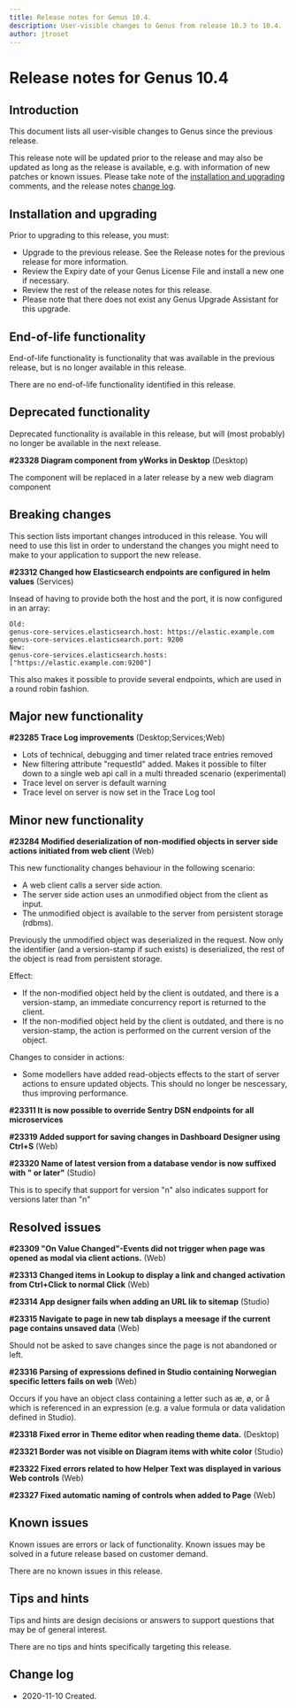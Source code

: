 ```yaml
---
title: Release notes for Genus 10.4.
description: User-visible changes to Genus from release 10.3 to 10.4.
author: jtroset
---
```


# Release notes for Genus 10.4

## Introduction

This document lists all user-visible changes to Genus since the previous release.

This release note will be updated prior to the release and may also be updated as long as the release is available, e.g. with information of new patches or known issues. Please take note of the [installation and upgrading](#installation-and-upgrading) comments, and the release notes [change log](#change-log).

## Installation and upgrading

Prior to upgrading to this release, you must:

- Upgrade to the previous release. See the Release notes for the previous release for more information.
- Review the Expiry date of your Genus License File and install a new one if necessary.
- Review the rest of the release notes for this release.
- Please note that there does not exist any Genus Upgrade Assistant for this upgrade.

<!--rntype01-start INSTALLATION / UPGRADE. DO NOT CHANGE THESE TAGS. ANY CHANGES BELOW WILL BE OVERWRITTEN.-->

<!--rntype01-end   INSTALLATION / UPGRADE. DO NOT CHANGE THESE TAGS. ANY CHANGES ABOVE WILL BE OVERWRITTEN.-->
<!-- release note type 2 is missing. That's ok.-->

## End-of-life functionality

End-of-life functionality is functionality that was available in the previous release, but is no longer available in this release.
<!--rntype03-start END-OF-LIFE. DO NOT CHANGE THESE TAGS. ANY CHANGES BELOW WILL BE OVERWRITTEN.-->
There are no end-of-life functionality identified in this release.
<!--rntype03-end   END-OF-LIFE. DO NOT CHANGE THESE TAGS. ANY CHANGES ABOVE WILL BE OVERWRITTEN.-->
## Deprecated functionality

Deprecated functionality is available in this release, but will (most probably) no longer be available in the next release.
<!--rntype04-start DEPRECATED. DO NOT CHANGE THESE TAGS. ANY CHANGES BELOW WILL BE OVERWRITTEN.-->
<!--ID e1917c12-f88e-45ae-b185-4146fa5f12e8 -->
**#23328 Diagram component from yWorks in Desktop** (Desktop)

The component will be replaced in a later release by a new web diagram component

<!--rntype04-end   DEPRECATED. DO NOT CHANGE THESE TAGS. ANY CHANGES ABOVE WILL BE OVERWRITTEN.-->
## Breaking changes

This section lists important changes introduced in this release. You will need to use this list in order to understand the changes you might need to make to your application to support the new release.
<!--rntype05-start BREAKING. DO NOT CHANGE THESE TAGS. ANY CHANGES BELOW WILL BE OVERWRITTEN.-->
<!--ID d56098da-dfde-43e0-9010-1d72da87878c -->
**#23312 Changed how Elasticsearch endpoints are configured in helm values** (Services)

Insead of having to provide both the host and the port, it is now configured in an array:
```
Old:
genus-core-services.elasticsearch.host: https://elastic.example.com
genus-core-services.elasticsearch.port: 9200 
New:
genus-core-services.elasticsearch.hosts: ["https://elastic.example.com:9200"]
```
This also makes it possible to provide several endpoints, which are used in a round robin fashion.

<!--rntype05-end   BREAKING. DO NOT CHANGE THESE TAGS. ANY CHANGES ABOVE WILL BE OVERWRITTEN.-->
## Major new functionality
<!--rntype06-start MAJOR. DO NOT CHANGE THESE TAGS. ANY CHANGES BELOW WILL BE OVERWRITTEN.-->
<!--ID 40301205-9ebd-4fc4-9f2c-a228c0098cbe -->
**#23285 Trace Log improvements** (Desktop;Services;Web)

- Lots of technical, debugging and timer related trace entries removed
- New filtering attribute "requestId" added. Makes it possible to filter down to a single web api call in a multi threaded scenario (experimental)
- Trace level on server is default warning
- Trace level on server is now set in the Trace Log tool

<!--rntype06-end   MAJOR. DO NOT CHANGE THESE TAGS. ANY CHANGES ABOVE WILL BE OVERWRITTEN.-->
## Minor new functionality
<!--rntype07-start MINOR. DO NOT CHANGE THESE TAGS. ANY CHANGES BELOW WILL BE OVERWRITTEN.-->
<!--ID 00c46043-3233-41ee-8bd8-1ba97a29f81d -->
**#23284 Modified deserialization of non-modified objects in server side actions initiated from web client** (Web)

This new functionality changes behaviour in the following scenario:

- A web client calls a server side action.
- The server side action uses an unmodified object from the client as input.
- The unmodified object is available to the server from persistent storage (rdbms).

Previously the unmodified object was deserialized in the request.
Now only the identifier (and a version-stamp if such exists) is deserialized, the rest of the object is read from persistent storage.

Effect:

- If the non-modified object held by the client is outdated, and there is a version-stamp, an immediate concurrency report is returned to the client.
- If the non-modified object held by the client is outdated, and there is no version-stamp, the action is performed on the current version of the object.

Changes to consider in actions:

- Some modellers have added read-objects effects to the start of server actions to ensure updated objects. This should no longer be nescessary, thus improving performance.

<!--ID 9699bac5-bad4-453c-b374-c85c2f6809d4 -->
**#23311 It is now possible to override Sentry DSN endpoints for all microservices**

<!--ID cef64fe5-931a-4fea-952a-72823734fd88 -->
**#23319 Added support for saving changes in Dashboard Designer using Ctrl+S** (Web)

<!--ID 315abe3d-c601-4877-861b-0ed3700fb256 -->
**#23320 Name of latest version from a database vendor is now suffixed with " or later"** (Studio)

This is to specify that support for version "n" also indicates support for versions later than "n"

<!--rntype07-end   MINOR. DO NOT CHANGE THESE TAGS. ANY CHANGES ABOVE WILL BE OVERWRITTEN.-->
## Resolved issues
<!--rntype08-start RESOLVED ISSUES. DO NOT CHANGE THESE TAGS. ANY CHANGES BELOW WILL BE OVERWRITTEN.-->
<!--ID 36854628-2b8c-4246-b03d-b766ffeb389b -->
**#23309 "On Value Changed"-Events did not trigger when page was opened as modal via client actions.** (Web)

<!--ID df3051f0-7eca-4485-8960-b8e5554380d2 -->
**#23313 Changed items in Lookup to display a link and changed activation from Ctrl+Click to normal Click** (Web)

<!--ID d5cce205-2fcd-4262-99ae-6ebd00409ec1 -->
**#23314 App designer fails when adding an URL lik to sitemap** (Studio)

<!--ID 93da22f5-b1cc-4d86-ae04-294895fc7e03 -->
**#23315 Navigate to page in new tab displays a meesage if the current page contains unsaved data** (Web)

Should not be asked to save changes since the page is not abandoned or left.

<!--ID 1a5123e5-6595-4bf5-b62c-f931ff8f5f53 -->
**#23316 Parsing of expressions defined in Studio containing Norwegian specific letters fails on web** (Web)

Occurs if you have an object class containing a letter such as &aelig;, &oslash;, or &aring; which is referenced in an expression (e.g. a value formula or data validation defined in Studio).

<!--ID 520555cb-7d35-4455-8b13-d544652a9e4e -->
**#23318 Fixed error in Theme editor when reading theme data.** (Desktop)

<!--ID c4800c60-7ead-48f3-a1a0-65c51a26ab20 -->
**#23321 Border was not visible on Diagram items with white color** (Studio)

<!--ID 5d79f13a-7b4f-41bc-86ca-e746a9c12299 -->
**#23322 Fixed errors related to how Helper Text was displayed in various Web controls** (Web)

<!--ID b85eb3ba-341c-46de-a8c6-b119f5dec5c3 -->
**#23327 Fixed automatic naming of controls when added to Page** (Web)

<!--rntype08-end   RESOLVED ISSUES. DO NOT CHANGE THESE TAGS. ANY CHANGES ABOVE WILL BE OVERWRITTEN.-->
## Known issues

Known issues are errors or lack of functionality. Known issues may be solved in a future release based on customer demand.
<!--rntype09-start KNOWN ISSUES. DO NOT CHANGE THESE TAGS. ANY CHANGES BELOW WILL BE OVERWRITTEN.-->
There are no known issues in this release.
<!--rntype09-end   KNOWN ISSUES. DO NOT CHANGE THESE TAGS. ANY CHANGES ABOVE WILL BE OVERWRITTEN.-->
## Tips and hints

Tips and hints are design decisions or answers to support questions that may be of general interest.

There are no tips and hints specifically targeting this release.

## Change log

- 2020-11-10 Created.
<!--changelog CHANGELOG. DO NOT CHANGE THIS TAG. ANY CHANGES BELOW WILL BE DELETED.-->

